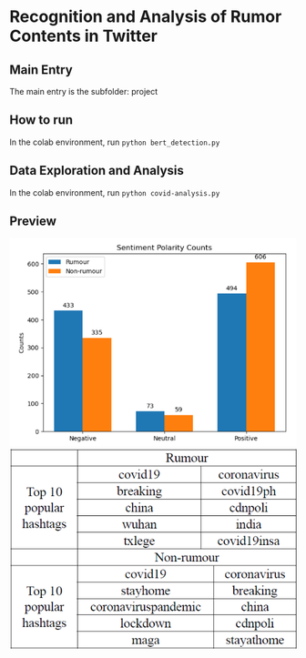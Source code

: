 # Recognition and Analysis of Rumor Contents in Twitter
## Main Entry
The main entry is the subfolder: project
## How to run
In the colab environment, run `python bert_detection.py`
## Data Exploration and Analysis
In the colab environment, run `python covid-analysis.py `
## Preview
![sentiment analysis](sentiments.png)
![hashtags analysis](hashtags.png)
